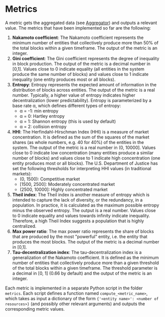# Metrics

A metric gets the aggregated data (see [Aggregator](aggregator.md)) and outputs a relevant value.
The metrics that have been implemented so far are the following:

1. **Nakamoto coefficient**: The Nakamoto coefficient represents the minimum number of entities that
   collectively produce more than 50% of the total blocks within a given timeframe. The output of the metric is an
   integer.
2. **Gini coefficient**: The Gini coefficient represents the degree of inequality in block production. The
   output of the metric is a decimal number in [0,1]. Values close to 0 indicate equality (all entities in
   the system produce the same number of blocks) and values close to 1 indicate inequality (one entity
   produces most or all blocks).
3. **Entropy**: Entropy represents the expected amount of information in the distribution of blocks across entities.
   The output of the metric is a real number. Typically, a higher value of entropy indicates higher decentralization
   (lower predictability). Entropy is parameterized by a base rate α, which defines different types of entropy:
    - α = -1: min entropy
    - α = 0: Hartley entropy
    - α = 1: Shannon entropy (this is used by default)
    - α = 2: collision entropy
4. **HHI**: The Herfindahl-Hirschman Index (HHI) is a measure of market concentration. It is defined as the sum of the
   squares of the market shares (as whole numbers, e.g. 40 for 40%) of the entities in the system. The output of the
   metric is a real number in (0, 10000]. Values close to 0 indicate low concentration (many entities produce a similar
   number of blocks) and values close to 1 indicate high concentration (one entity produces most or all blocks).
   The U.S. Department of Justice has set the following thresholds for interpreting HHI values (in traditional markets):
    - (0, 1500): Competitive market
    - [1500, 2500]: Moderately concentrated market
    - (2500, 10000]: Highly concentrated market
5. **Theil index**: The Theil index is another measure of entropy which is intended to capture the lack of diversity,
   or the redundancy, in a population. In practice, it is calculated as the maximum possible entropy minus the observed
   entropy. The output is a real number. Values close to 0 indicate equality and values towards infinity indicate
   inequality. Therefore, a high Theil Index suggests a population that is highly centralized.
6. **Max power ratio**: The max power ratio represents the share of blocks that are produced by the most "powerful"
   entity, i.e. the entity that produces the most blocks. The output of the metric is a decimal number in [0,1].
7. **Tau-decentralization index**: The tau-decentralization index is a generalization of the Nakamoto coefficient.
   It is defined as the minimum number of entities that collectively produce more than a given threshold of the total
   blocks within a given timeframe. The threshold parameter is a decimal in [0, 1] (0.66 by default) and the output of
   the metric is an integer.

Each metric is implemented in a separate Python script in the folder `metrics`. 
Each script defines a function named `compute_<metric_name>`, which takes as input a dictionary of the form
`{'<entity name>': <number of resources>}` (and possibly other relevant arguments) and outputs the corresponding 
metric values.
